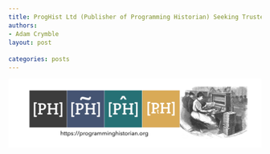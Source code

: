 ```yaml
---
title: ProgHist Ltd (Publisher of Programming Historian) Seeking Trustee
authors: 
- Adam Crymble
layout: post

categories: posts
---
```


<img src="/images/blog/ph-banner-4lang.png" alt="Banner of PH with the logos of the four journals" title="Programming Historian"/>


